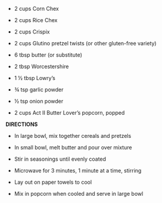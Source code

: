 -   2 cups Corn Chex

-   2 cups Rice Chex

-   2 cups Crispix

-   2 cups Glutino pretzel twists (or other gluten-free variety)

-   6 tbsp butter (or substitute)

-   2 tbsp Worcestershire

-   1 ½ tbsp Lowry’s

-   ¾ tsp garlic powder

-   ½ tsp onion powder

-   2 cups Act II Butter Lover’s popcorn, popped

**DIRECTIONS**

-   In large bowl, mix together cereals and pretzels

-   In small bowl, melt butter and pour over mixture

-   Stir in seasonings until evenly coated

-   Microwave for 3 minutes, 1 minute at a time, stirring

-   Lay out on paper towels to cool

-   Mix in popcorn when cooled and serve in large bowl
